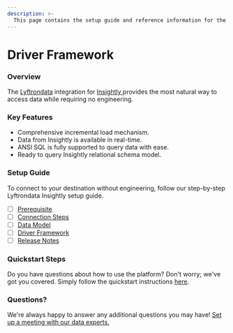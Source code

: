 ```yaml
---
description: >-
  This page contains the setup guide and reference information for the Insightly source connector.
---
```


# Driver Framework

### Overview

The [Lyftrondata](https://www.lyftrondata.com/) integration for [Insightly](https://www.lyftrondata.com/integration/insightly/)[ ](https://www.lyftrondata.com/integration/insightly/)provides the most natural way to access data while requiring no engineering.

### Key Features

* Comprehensive incremental load mechanism.
* Data from Insightly is available in real-time.&#x20;
* ANSI SQL is fully supported to query data with ease.
* Ready to query Insightly relational schema model.

### Setup Guide

To connect to your destination without engineering, follow our step-by-step Lyftrondata Insightly setup guide.

* [ ] [Prerequisite](../../sales-analytics/insightly/prerequisite.md)
* [ ] [Connection Steps](../../sales-analytics/insightly/connection-steps.md)
* [ ] [Data Model](../../sales-analytics/insightly/data-model/)
* [ ] [Driver Framework](../../sales-analytics/insightly/driver-framework/)
* [ ] [Release Notes](../../sales-analytics/insightly/release-notes.md)

### Quickstart Steps

Do you have questions about how to use the platform? Don't worry; we've got you covered. Simply follow the quickstart instructions [here](../../../quickstart-steps.md).

### Questions? <a href="#questions" id="questions"></a>

We're always happy to answer any additional questions you may have! [Set up a meeting with our data experts.](https://www.lyftrondata.com/book-a-meeting/)



